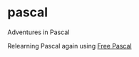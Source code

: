 # pascal
Adventures in Pascal

Relearning Pascal again using [Free Pascal](https://www.freepascal.org/)
